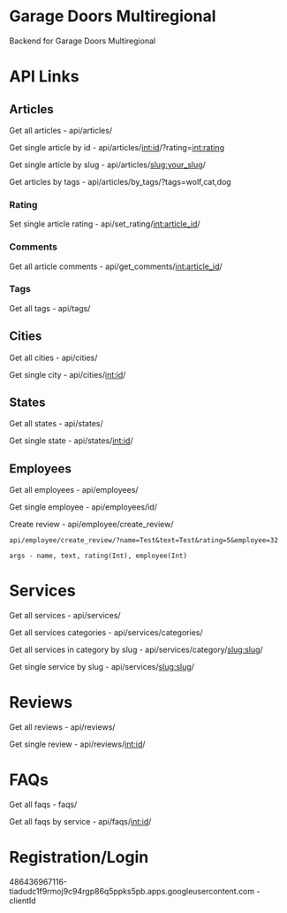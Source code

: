 # Garage Doors Multiregional
Backend for Garage Doors Multiregional

# API Links

## Articles
Get all articles - api/articles/

Get single article by id - api/articles/<int:id>/?rating=<int:rating>

Get single article by slug - api/articles/<slug:your_slug>/

Get articles by tags - api/articles/by_tags/?tags=wolf,cat,dog

### Rating
Set single article rating - api/set_rating/<int:article_id>/

### Comments
Get all article comments - api/get_comments/<int:article_id>/

### Tags

Get all tags - api/tags/

## Cities
Get all cities - api/cities/

Get single city - api/cities/<int:id>/

## States

Get all states - api/states/

Get single state - api/states/<int:id>/

## Employees
Get all employees - api/employees/

Get single employee - api/employees/id/

Create review - api/employee/create_review/
                
    api/employee/create_review/?name=Test&text=Test&rating=5&employee=32

    args - name, text, rating(Int), employee(Int)

# Services

Get all services - api/services/

Get all services categories - api/services/categories/

Get all services in category by slug - api/services/category/<slug:slug>/

Get single service by slug - api/services/<slug:slug>/
   
# Reviews

Get all reviews - api/reviews/

Get single review - api/reviews/<int:id>/

# FAQs

Get all faqs - faqs/

Get all faqs by service - api/faqs/<int:id>/

# Registration/Login

486436967116-tiadudc1f9rmoj9c94rgp86q5ppks5pb.apps.googleusercontent.com - clientId
